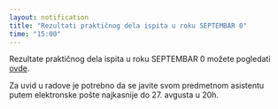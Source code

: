 ```yaml
---
layout: notification
title: "Rezultati praktičnog dela ispita u roku SEPTEMBAR 0"
time: "15:00"
---
```


Rezultate praktičnog dela ispita u roku SEPTEMBAR 0 možete pogledati [ovde](../../../ispiti/rezultati/prakticni/sep0.pdf).

Za uvid u radove je potrebno da se javite svom predmetnom asistentu putem elektronske pošte najkasnije do 27. avgusta u 20h. 
